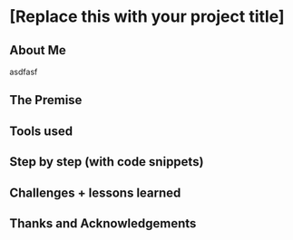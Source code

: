 # [Replace this with your project title]

## About Me
asdfasf

## The Premise

## Tools used

## Step by step (with code snippets)

## Challenges + lessons learned

## Thanks and Acknowledgements
